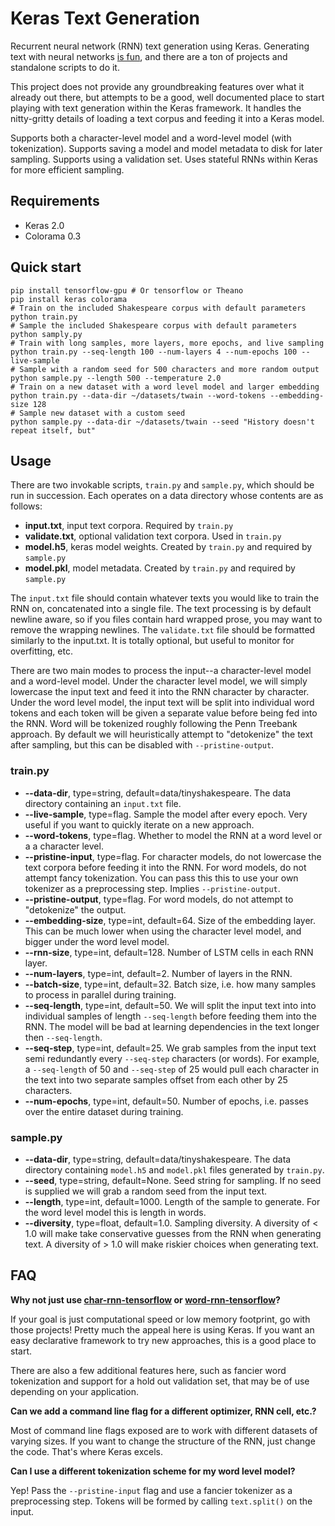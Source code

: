Keras Text Generation
=====================

Recurrent neural network (RNN) text generation using Keras. Generating text with
neural networks [is fun](http://karpathy.github.io/2015/05/21/rnn-effectiveness/),
and there are a ton of projects and standalone scripts to do it.

This project does not provide any groundbreaking features over what it already
out there, but attempts to be a good, well documented place to start playing
with text generation within the Keras framework. It handles the nitty-gritty
details of loading a text corpus and feeding it into a Keras model.

Supports both a character-level model and a word-level model (with
tokenization). Supports saving a model and model metadata to disk for later
sampling. Supports using a validation set. Uses stateful RNNs within Keras for
more efficient sampling.

Requirements
------------

- Keras 2.0
- Colorama 0.3

Quick start
-----------

```shell
pip install tensorflow-gpu # Or tensorflow or Theano
pip install keras colorama
# Train on the included Shakespeare corpus with default parameters
python train.py
# Sample the included Shakespeare corpus with default parameters
python samply.py
# Train with long samples, more layers, more epochs, and live sampling
python train.py --seq-length 100 --num-layers 4 --num-epochs 100 --live-sample
# Sample with a random seed for 500 characters and more random output
python sample.py --length 500 --temperature 2.0
# Train on a new dataset with a word level model and larger embedding
python train.py --data-dir ~/datasets/twain --word-tokens --embedding-size 128
# Sample new dataset with a custom seed
python sample.py --data-dir ~/datasets/twain --seed "History doesn't repeat itself, but"
```

Usage
-----

There are two invokable scripts, `train.py` and `sample.py`, which should be run
in succession. Each operates on a data directory whose contents are as follows:

- **input.txt**, input text corpora. Required by `train.py`
- **validate.txt**, optional validation text corpora. Used in `train.py`
- **model.h5**, keras model weights. Created by `train.py` and required by `sample.py`
- **model.pkl**, model metadata. Created by `train.py` and required by `sample.py`

The `input.txt` file should contain whatever texts you would like to train the
RNN on, concatenated into a single file. The text processing is by default
newline aware, so if you files contain hard wrapped prose, you may want to
remove the wrapping newlines. The `validate.txt` file should be formatted
similarly to the input.txt. It is totally optional, but useful to monitor
for overfitting, etc.

There are two main modes to process the input--a character-level model and
a word-level model. Under the character level model, we will simply lowercase
the input text and feed it into the RNN character by character. Under the word
level model, the input text will be split into individual word tokens and each
token will be given a separate value before being fed into the RNN. Word will be
tokenized roughly following the Penn Treebank approach. By default we will
heuristically attempt to "detokenize" the text after sampling, but this can be
disabled with `--pristine-output`.

### train.py

- **--data-dir**, type=string, default=data/tinyshakespeare. The data directory
  containing an `input.txt` file.
- **--live-sample**, type=flag. Sample the model after every epoch. Very
  useful if you want to quickly iterate on a new approach.
- **--word-tokens**, type=flag. Whether to model the RNN at a word level or a
  a character level.
- **--pristine-input**, type=flag. For character models, do not lowercase the
  text corpora before feeding it into the RNN. For word models, do not attempt
  fancy tokenization. You can pass this this to use your own tokenizer as a
  preprocessing step. Implies `--pristine-output`.
- **--pristine-output**, type=flag. For word models, do not attempt to
  "detokenize" the output.
- **--embedding-size**, type=int, default=64. Size of the embedding layer.
  This can be much lower when using the character level model, and bigger under
  the word level model.
- **--rnn-size**, type=int, default=128. Number of LSTM cells in each RNN
  layer.
- **--num-layers**, type=int, default=2. Number of layers in the RNN.
- **--batch-size**, type=int, default=32. Batch size, i.e. how many samples
  to process in parallel during training.
- **--seq-length**, type=int, default=50. We will split the input text into
  into individual samples of length `--seq-length` before feeding them into the
  RNN. The model will be bad at learning dependencies in the text longer then
  `--seq-length`.
- **--seq-step**, type=int, default=25. We grab samples from the input text
  semi redundantly every `--seq-step` characters (or words). For example, a
  `--seq-length` of 50 and `--seq-step` of 25 would pull each character in the
  text into two separate samples offset from each other by 25 characters.
- **--num-epochs**, type=int, default=50. Number of epochs, i.e. passes over
  the entire dataset during training.

### sample.py

- **--data-dir**, type=string, default=data/tinyshakespeare. The data directory
  containing `model.h5` and `model.pkl` files generated by `train.py`.
- **--seed**, type=string, default=None. Seed string for sampling. If no seed
  is supplied we will grab a random seed from the input text.
- **--length**, type=int, default=1000. Length of the sample to generate. For
  the word level model this is length in words.
- **--diversity**, type=float, default=1.0. Sampling diversity. A diversity
  of < 1.0 will make take conservative guesses from the RNN when generating
  text. A diversity of > 1.0 will make riskier choices when generating text.

FAQ
---

**Why not just use [char-rnn-tensorflow](https://github.com/sherjilozair/char-rnn-tensorflow) or [word-rnn-tensorflow](https://github.com/hunkim/word-rnn-tensorflow)?**

If your goal is just computational speed or low memory footprint, go with those
projects! Pretty much the appeal here is using Keras. If you want an easy
declarative framework to try new approaches, this is a good place to start.

There are also a few additional features here, such as fancier word tokenization
and support for a hold out validation set, that may be of use depending on your
application.

**Can we add a command line flag for a different optimizer, RNN cell, etc.?**

Most of command line flags exposed are to work with different datasets of
varying sizes. If you want to change the structure of the RNN, just change the
code. That's where Keras excels.

**Can I use a different tokenization scheme for my word level model?**

Yep! Pass the `--pristine-input` flag and use a fancier tokenizer as a
preprocessing step. Tokens will be formed by calling `text.split()` on the
input.
